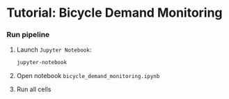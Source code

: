 # Tutorial: Bicycle Demand Monitoring

### Run pipeline

1. Launch `Jupyter Notebook`:

    ```bash
    jupyter-notebook
    ```
2. Open notebook `bicycle_demand_monitoring.ipynb`
3. Run all cells

